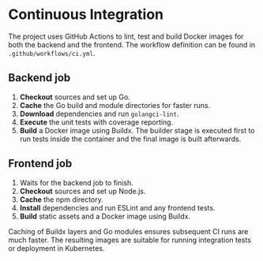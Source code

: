 # Continuous Integration

The project uses GitHub Actions to lint, test and build Docker images for both the
backend and the frontend. The workflow definition can be found in
`.github/workflows/ci.yml`.

## Backend job

1. **Checkout** sources and set up Go.
2. **Cache** the Go build and module directories for faster runs.
3. **Download** dependencies and run `golangci-lint`.
4. **Execute** the unit tests with coverage reporting.
5. **Build** a Docker image using Buildx. The builder stage is executed first to
   run tests inside the container and the final image is built afterwards.

## Frontend job

1. Waits for the backend job to finish.
2. **Checkout** sources and set up Node.js.
3. **Cache** the npm directory.
4. **Install** dependencies and run ESLint and any frontend tests.
5. **Build** static assets and a Docker image using Buildx.

Caching of Buildx layers and Go modules ensures subsequent CI runs are much
faster. The resulting images are suitable for running integration tests or
deployment in Kubernetes.
